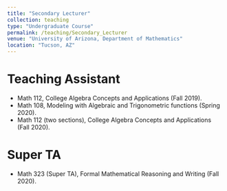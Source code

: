 ```yaml
---
title: "Secondary Lecturer"
collection: teaching
type: "Undergraduate Course"
permalink: /teaching/Secondary_Lecturer
venue: "University of Arizona, Department of Mathematics" 
location: "Tucson, AZ"
---
```


Teaching Assistant
======
* Math 112, College Algebra Concepts and Applications (Fall 2019).
* Math 108, Modeling with Algebraic and Trigonometric functions (Spring 2020).
* Math 112 (two sections), College Algebra Concepts and Applications (Fall 2020).

Super TA
======
* Math 323 (Super TA), Formal Mathematical Reasoning and Writing (Fall 2020).


